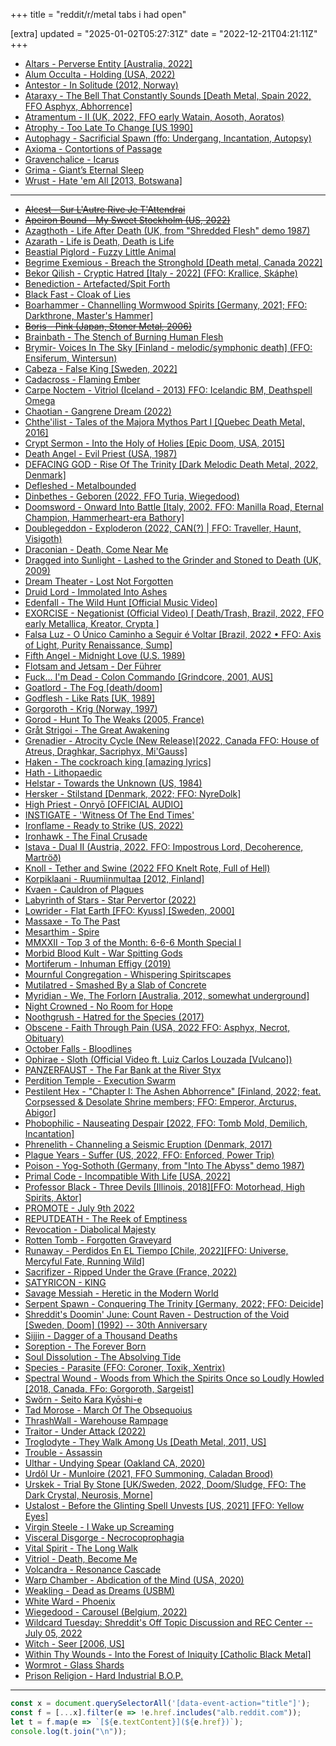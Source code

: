+++
title = "reddit/r/metal tabs i had open"

[extra]
updated = "2025-01-02T05:27:31Z"
date = "2022-12-21T04:21:11Z"
+++

- [Altars - Perverse Entity [Australia, 2022]](https://altarsdeath.bandcamp.com/track/perverse-entity)
- [Alum Occulta - Holding (USA, 2022)](https://youtu.be/Wl7ZHnRGnC8)
- [Antestor - In Solitude (2012, Norway)](https://youtu.be/h3GifczlRG0)
- [Ataraxy - The Bell That Constantly Sounds [Death Metal, Spain 2022, FFO Asphyx, Abhorrence]](https://youtu.be/62Xk46km8To)
- [Atramentum - II (UK, 2022, FFO early Watain, Aosoth, Aoratos)](https://atramentum11.bandcamp.com/track/ii-2)
- [Atrophy - Too Late To Change [US 1990]](https://youtu.be/6WxjyTgHqoo)
- [Autophagy - Sacrificial Spawn (ffo: Undergang, Incantation, Autopsy)](https://youtu.be/2f1yEeu8b_Y)
- [Axioma - Contortions of Passage](https://youtu.be/6aMzNhzjVdM)
- [Gravenchalice - Icarus](https://www.youtube.com/watch?v=uCQPbGV4sCU&ab_channel=Gravenchalice-Topic)
- [Grima - Giant’s Eternal Sleep](https://youtu.be/gPHZfCpvSD4)
- [Wrust - Hate 'em All [2013, Botswana]](https://www.youtube.com/watch?v=gsDy9-Mqq4U)

---

- ~~[Alcest - Sur L'Autre Rive Je T'Attendrai](https://youtu.be/b-KsPgVjBqA)~~
- ~~[Apeiron Bound - My Sweet Stockholm (US, 2022)](https://apeironboundmusic.bandcamp.com/track/my-sweet-stockholm)~~
- [Azagthoth - Life After Death (UK, from "Shredded Flesh" demo 1987)](https://youtu.be/4ijvwcwPics)
- [Azarath - Life is Death, Death is Life](https://youtu.be/IWPk240r7MA)
- [Beastial Piglord - Fuzzy Little Animal](https://www.youtube.com/watch?v=l_v1-_ExHtA)
- [Begrime Exemious - Breach the Stronghold [Death metal, Canada 2022]](https://darkdescentrecords.bandcamp.com/track/breach-the-stronghold)
- [Bekor Qilish - Cryptic Hatred [Italy - 2022] (FFO: Krallice, Skáphe)](https://i-voidhangerrecords.bandcamp.com/track/cryptic-hatred)
- [Benediction - Artefacted/Spit Forth](https://www.youtube.com/watch?v=Mv-bsKbCpWw)
- [Black Fast - Cloak of Lies](https://www.youtube.com/watch?v=kdiSmKMYPFs)
- [Boarhammer - Channelling Wormwood Spirits [Germany, 2021; FFO: Darkthrone, Master's Hammer]](https://boarhammer.bandcamp.com/track/channelling-wormwood-spirits)
- ~~[Boris - Pink (Japan, Stoner Metal, 2006)](https://youtu.be/bREC4gvH5Gw)~~
- [Brainbath - The Stench of Burning Human Flesh](https://youtu.be/yxYP82073MQ)
- [Brymir- Voices In The Sky [Finland - melodic/symphonic death] (FFO: Ensiferum, Wintersun)](https://youtube.com/watch?v=3XEF1DmxEjA&feature=share)
- [Cabeza - False King [Sweden, 2022]](https://cabezaswe.bandcamp.com/track/false-king)
- [Cadacross - Flaming Ember](https://www.youtube.com/watch?v=SJnF2WYYAz0&ab_channel=SoundtracksAndMusic)
- [Carpe Noctem - Vitriol (Iceland - 2013) FFO: Icelandic BM, Deathspell Omega](https://www.youtube.com/watch?v=ZQ2OmfqyO74)
- [Chaotian - Gangrene Dream (2022)](https://mesacounojo.bandcamp.com/track/gangrene-dream)
- [Chthe'ilist - Tales of the Majora Mythos Part I [Quebec Death Metal, 2016]](https://youtu.be/TjERW5edOyc)
- [Crypt Sermon - Into the Holy of Holies [Epic Doom, USA, 2015]](https://youtu.be/PWoRmjJDeAw)
- [Death Angel - Evil Priest (USA, 1987)](https://youtube.com/watch?v=bCz31INht6Y&feature=share)
- [DEFACING GOD - Rise Of The Trinity [Dark Melodic Death Metal, 2022, Denmark]](https://www.youtube.com/watch?v=8qJFWXVvR44)
- [Defleshed - Metalbounded](https://www.youtube.com/watch?v=AJKA6oTHNQw)
- [Dinbethes - Geboren (2022, FFO Turia, Wiegedood)](https://youtu.be/Jog_x1I8oTM)
- [Doomsword - Onward Into Battle [Italy, 2002. FFO: Manilla Road, Eternal Champion, Hammerheart-era Bathory]](https://youtu.be/sUWIFki9GGU)
- [Doublegeddon - Exploderon (2022, CAN(?) | FFO: Traveller, Haunt, Visigoth)](https://doublegeddon.bandcamp.com/track/exploderon?from=sear…=1&search_rank=1&search_sig=d66f27ae68c9c679ec10072e0e06647c)
- [Draconian - Death, Come Near Me](https://m.youtube.com/watch?v=YO6drSeWSb4)
- [Dragged into Sunlight - Lashed to the Grinder and Stoned to Death (UK, 2009)](https://youtu.be/PLy46B7KNn4)
- [Dream Theater - Lost Not Forgotten](https://www.youtube.com/watch?v=GlhLcewMORY&list=LLTpbrypdnLfFXsPK0m2nnQA&index=8)
- [Druid Lord - Immolated Into Ashes](https://www.youtube.com/watch?v=QAi20v2qoLk)
- [Edenfall - The Wild Hunt [Official Music Video]](https://youtu.be/4Nw13zAXMtc)
- [EXORCISE - Negationist (Official Video) [ Death/Trash, Brazil, 2022, FFO early Metallica, Kreator, Crypta ]](https://www.youtube.com/watch?v=N8jpQbOdWjc&feature=youtu.be)
- [Falsa Luz - O Único Caminho a Seguir é Voltar [Brazil, 2022 • FFO: Axis of Light, Purity Renaissance, Sump]](https://falsaluz.bandcamp.com/track/o-nico-caminho-a-seguir-voltar)
- [Fifth Angel - Midnight Love (U.S. 1989)](https://youtu.be/Pfxo31Y41Ys)
- [Flotsam and Jetsam - Der Führer](https://youtu.be/cfP8l6kmSJY)
- [Fuck... I'm Dead - Colon Commando [Grindcore, 2001, AUS]](https://www.youtube.com/watch?v=AaW_MG0stso)
- [Goatlord - The Fog [death/doom]](https://youtu.be/iQDMIXL1u2Y)
- [Godflesh - Like Rats [UK, 1989]](https://youtube.com/watch?v=i--tT_vZzVM&feature=share)
- [Gorgoroth - Krig (Norway, 1997)](https://youtu.be/fo32nrvszIg)
- [Gorod - Hunt To The Weaks (2005, France)](https://youtu.be/FuXuL-LMGhg)
- [Gråt Strigoi - The Great Awakening](https://youtu.be/jTxypxJBvsM)
- [Grenadier - Atrocity Cycle (New Release)[2022, Canada FFO: House of Atreus, Draghkar, Sacriphyx, Mi'Gauss]](https://grenadiernfld.bandcamp.com/track/atrocity-cycle)
- [Haken - The cockroach king [amazing lyrics]](https://www.youtube.com/watch?v=UUqT_BA4fsg)
- [Hath - Lithopaedic](https://youtu.be/cT6CdYRJmzU)
- [Helstar - Towards the Unknown (US, 1984)](https://www.youtube.com/watch?app=desktop&v=O-ZBIP8FvPU)
- [Hersker - Stilstand [Denmark, 2022; FFO: NyreDolk]](https://caligarirecords.bandcamp.com/track/stilstand)
- [High Priest - Onryō [OFFICIAL AUDIO]](https://youtu.be/UbvDobx5qss)
- [INSTIGATE - 'Witness Of The End Times'](https://youtu.be/P05nxaXhaC4)
- [Ironflame - Ready to Strike (US, 2022)](https://www.youtube.com/watch?v=5-hhx_S6sM8)
- [Ironhawk - The Final Crusade](https://www.youtube.com/watch?v=rfI3OECLFIg)
- [Istava - Dual II (Austria, 2022. FFO: Impostrous Lord, Decoherence, Martröð)](https://misericordiarecords.bandcamp.com/track/dual-ii)
- [Knoll - Tether and Swine (2022 FFO Knelt Rote, Full of Hell)](https://knollgrind.bandcamp.com/track/tether-and-swine)
- [Korpiklaani - Ruumiinmultaa [2012, Finland]](https://www.youtube.com/watch?v=1wzh2t-Wyh8)
- [Kvaen - Cauldron of Plagues](https://www.youtube.com/watch?v=LFupDBFCCsw)
- [Labyrinth of Stars - Star Pervertor (2022)](https://youtu.be/f77jG8-3DbA)
- [Lowrider - Flat Earth [FFO: Kyuss] [Sweden, 2000]](https://youtu.be/y-Kt06iiI6U)
- [Massaxe - To The Past](https://youtu.be/LjDClmBhht8)
- [Mesarthim - Spire](https://www.youtube.com/watch?v=pLVH9DjmjEo)
- [MMXXII - Top 3 of the Month: 6-6-6 Month Special I](https://www.reddit.com/r/Metal/comments/vryxxj/mmxxii_top_3_of_the_month_666_month_special_i/)
- [Morbid Blood Kult - War Spitting Gods](https://youtu.be/yAmcvN2CfeQ)
- [Mortiferum - Inhuman Effigy (2019)](https://youtu.be/rI6T9NcM6ss)
- [Mournful Congregation - Whispering Spiritscapes](https://youtu.be/A71kHPv7kBc)
- [Mutilatred - Smashed By a Slab of Concrete](https://mutilatred.bandcamp.com/track/smashed-by-a-slab-of-concrete)
- [Myridian - We, The Forlorn [Australia, 2012, somewhat underground]](https://www.youtube.com/watch?v=2M59ULerAjI)
- [Night Crowned - No Room for Hope](https://youtu.be/hm8SRarxMtc)
- [Noothgrush - Hatred for the Species (2017)](https://youtu.be/OVw5yZx7dgc)
- [Obscene - Faith Through Pain (USA, 2022 FFO: Asphyx, Necrot, Obituary)](https://obscenedeathmetal.bandcamp.com/track/faith-through-pain)
- [October Falls - Bloodlines](https://youtu.be/uZM9uXnLSiY)
- [Ophirae - Sloth (Official Video ft. Luiz Carlos Louzada [Vulcano])](https://youtu.be/Zq4faQljagU)
- [PANZERFAUST - The Far Bank at the River Styx](https://youtu.be/9Ft14LPVbVY)
- [Perdition Temple - Execution Swarm](https://www.youtube.com/watch?v=FRN9tOKvB5E)
- [Pestilent Hex - "Chapter I: The Ashen Abhorrence" [Finland, 2022; feat. Corpsessed & Desolate Shrine members; FFO: Emperor, Arcturus, Abigor]](https://pestilenthex.bandcamp.com/track/chapter-i-the-ashen-abhorrence-2)
- [Phobophilic - Nauseating Despair [2022, FFO: Tomb Mold, Demilich, Incantation]](https://phobophilic.bandcamp.com/track/nauseating-despair)
- [Phrenelith - Channeling a Seismic Eruption (Denmark, 2017)](https://youtu.be/UtFMc_4f9iE)
- [Plague Years - Suffer (US, 2022, FFO: Enforced, Power Trip)](https://plagueyears.bandcamp.com/track/suffer)
- [Poison - Yog-Sothoth (Germany, from "Into The Abyss" demo 1987)](https://youtu.be/E1vl9HAQORA)
- [Primal Code - Incompatible With Life [USA, 2022]](https://www.youtube.com/watch?v=5Mm0IJGmjZE)
- [Professor Black - Three Devils [Illinois, 2018][FFO: Motorhead, High Spirits, Aktor]](https://heavymetalismyway.bandcamp.com/track/three-devils)
- [PROMOTE - July 9th 2022](https://www.reddit.com/r/Metal/comments/vv74pc/promote_july_9th_2022/)
- [REPUTDEATH - The Reek of Emptiness](https://transylvaniantapes.bandcamp.com/track/the-reek-of-emptiness)
- [Revocation - Diabolical Majesty](https://youtu.be/VWio6C64vnY)
- [Rotten Tomb - Forgotten Graveyard](https://www.youtube.com/watch?v=I7GPFEELG_Q)
- [Runaway - Perdidos En EL Tiempo [Chile, 2022][FFO: Universe, Mercyful Fate, Running Wild]](https://runawayheavymetal.bandcamp.com/track/perdidos-en-el-tiempo)
- [Sacrifizer - Ripped Under the Grave (France, 2022)](https://www.youtube.com/watch?v=VmI2EWveWZM)
- [SATYRICON - KING](https://www.youtube.com/watch?v=otKmqy89zZM)
- [Savage Messiah - Heretic in the Modern World](https://youtu.be/6AjcI2_aK74)
- [Serpent Spawn - Conquering The Trinity [Germany, 2022; FFO: Deicide]](https://ironboneheadproductions.bandcamp.com/track/conquering-the-trinity)
- [Shreddit's Doomin' June: Count Raven - Destruction of the Void [Sweden, Doom] (1992) -- 30th Anniversary](https://www.reddit.com/r/Metal/comments/vlx9hu/shreddits_doomin_june_count_raven_destruction_of/)
- [Sijjin - Dagger of a Thousand Deaths](https://youtu.be/Z8jKHneX6qk)
- [Soreption - The Forever Born](https://www.youtube.com/watch?v=m6V7Tcnjsf8)
- [Soul Dissolution - The Absolving Tide](https://youtu.be/iPwowvL7qLw)
- [Species - Parasite (FFO: Coroner, Toxik, Xentrix)](https://species1.bandcamp.com/track/parasite)
- [Spectral Wound - Woods from Which the Spirits Once so Loudly Howled [2018, Canada, FFo: Gorgoroth, Sargeist]](https://youtu.be/xdxK72L054I)
- [Swörn - Seito Kara Kyōshi-e](https://swrn.bandcamp.com/track/seito-kara-ky-shi-e)
- [Tad Morose - March Of The Obsequoius](https://www.youtube.com/watch?v=9e94OLUZXZw)
- [ThrashWall - Warehouse Rampage](https://www.youtube.com/watch?v=QK-rp6Nh_Bg)
- [Traitor - Under Attack (2022)](https://www.youtube.com/watch?v=q055WD3ei-Y)
- [Troglodyte - They Walk Among Us [Death Metal, 2011, US]](https://youtu.be/dOjOjzdhuHY)
- [Trouble - Assassin](https://youtu.be/VRovS1SHCgw)
- [Ulthar - Undying Spear (Oakland CA, 2020)](https://listen.20buckspin.com/track/undying-spear)
- [Urdôl Ur - Munloire (2021, FFO Summoning, Caladan Brood)](https://youtu.be/wmXXHZbuPbc)
- [Urskek - Trial By Stone [UK/Sweden, 2022, Doom/Sludge, FFO: The Dark Crystal, Neurosis, Morne]](https://urskek.bandcamp.com/track/trial-by-stone)
- [Ustalost - Before the Glinting Spell Unvests [US, 2021] [FFO: Yellow Eyes]](https://gileadmedia.bandcamp.com/track/before-the-glinting-spell-unvests)
- [Virgin Steele - I Wake up Screaming](https://www.youtube.com/watch?v=BL1RgIIvZX4)
- [Visceral Disgorge - Necrocoprophagia](https://youtu.be/whl9LUD3BaI)
- [Vital Spirit - The Long Walk](https://youtu.be/tmG87eWLYZ0)
- [Vitriol - Death, Become Me](https://www.youtube.com/watch?v=96HY6Vt8ylc)
- [Volcandra - Resonance Cascade](https://www.youtube.com/watch?v=eBm-RI5QBMg)
- [Warp Chamber - Abdication of the Mind (USA, 2020)](https://www.youtube.com/watch?v=XDW-ONW-qT4)
- [Weakling - Dead as Dreams (USBM)](https://youtu.be/Fz2DQ3y9xOc)
- [White Ward - Phoenix](https://www.youtube.com/watch?v=W2XTE3A7g1o)
- [Wiegedood - Carousel (Belgium, 2022)](https://youtu.be/bCx7DFerigg)
- [Wildcard Tuesday: Shreddit's Off Topic Discussion and REC Center -- July 05, 2022](https://www.reddit.com/r/Metal/comments/vrwqjb/wildcard_tuesday_shreddits_off_topic_discussion/)
- [Witch - Seer [2006, US]](https://youtu.be/hFR991YtTtc)
- [Within Thy Wounds - Into the Forest of Iniquity [Catholic Black Metal]](https://www.youtube.com/watch?v=7iuhFckeFj0)
- [Wormrot - Glass Shards](https://youtu.be/3vBceISo92w)
- [Prison Religion - Hard Industrial B.O.P.](https://uiqmusic.bandcamp.com/album/hard-industrial-b-o-p-uiqlp007)

---

```js
const x = document.querySelectorAll('[data-event-action="title"]');
const f = [...x].filter(e => !e.href.includes("alb.reddit.com"));
let t = f.map(e => `[${e.textContent}](${e.href})`);
console.log(t.join("\n"));
```